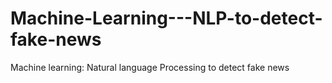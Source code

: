 # Machine-Learning---NLP-to-detect-fake-news
Machine learning: Natural language Processing to detect fake news
